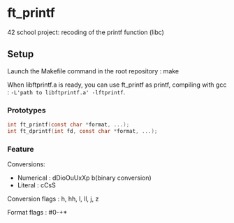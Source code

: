 # ft_printf

42 school project: recoding of the printf function (libc)

## Setup

Launch the Makefile command in the root repository : make

When libftprintf.a is ready, you can use ft_printf as printf, compiling with gcc : `-L'path to libftprintf.a' -lftprintf`.

### Prototypes

```c
int ft_printf(const char *format, ...);
int ft_dprintf(int fd, const char *format, ...);
```

### Feature

Conversions:
  - Numerical : dDioOuUxXp b(binary conversion)
  - Literal : cCsS

Conversion flags : h, hh, l, ll, j, z

Format flags : #0-+*
